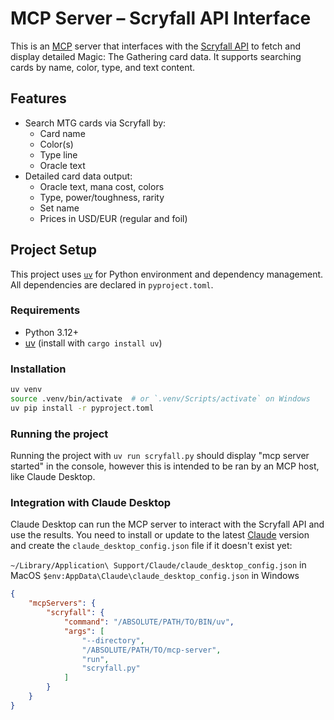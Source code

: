# MCP Server – Scryfall API Interface

This is an [MCP](https://modelcontextprotocol.io/) server that interfaces with the [Scryfall API](https://scryfall.com/docs/api) to fetch and display detailed Magic: The Gathering card data. It supports searching cards by name, color, type, and text content.

## Features

- Search MTG cards via Scryfall by:
  - Card name
  - Color(s)
  - Type line
  - Oracle text
- Detailed card data output:
  - Oracle text, mana cost, colors
  - Type, power/toughness, rarity
  - Set name
  - Prices in USD/EUR (regular and foil)

## Project Setup

This project uses [`uv`](https://github.com/astral-sh/uv) for Python environment and dependency management. All dependencies are declared in `pyproject.toml`.

### Requirements

- Python 3.12+
- [uv](https://github.com/astral-sh/uv) (install with `cargo install uv`)

### Installation

```bash
uv venv
source .venv/bin/activate  # or `.venv/Scripts/activate` on Windows
uv pip install -r pyproject.toml
```

### Running the project

Running the project with `uv run scryfall.py` should display "mcp server started" in the console, however this is intended to be ran by an MCP host, like Claude Desktop.


### Integration with Claude Desktop

Claude Desktop can run the MCP server to interact with the Scryfall API and use the results. You need to install or update to the latest [Claude](https://claude.ai/download) version and create the `claude_desktop_config.json` file if it doesn't exist yet:

`~/Library/Application\ Support/Claude/claude_desktop_config.json` in MacOS
`$env:AppData\Claude\claude_desktop_config.json` in Windows

```json
{
    "mcpServers": {
        "scryfall": {
            "command": "/ABSOLUTE/PATH/TO/BIN/uv",
            "args": [
                "--directory",
                "/ABSOLUTE/PATH/TO/mcp-server",
                "run",
                "scryfall.py"
            ]
        }
    }
}
```
